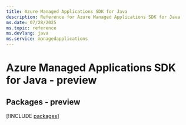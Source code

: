 ```yaml
---
title: Azure Managed Applications SDK for Java
description: Reference for Azure Managed Applications SDK for Java
ms.date: 07/28/2025
ms.topic: reference
ms.devlang: java
ms.service: managedapplications
---
```

# Azure Managed Applications SDK for Java - preview
## Packages - preview
[!INCLUDE [packages](managed-applications-index.md)]